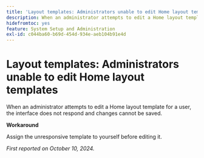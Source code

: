 ```yaml
---
title: 'Layout templates: Administrators unable to edit Home layout templates'
description: When an administrator attempts to edit a Home layout template for a user, the interface does not respond and changes cannot be saved.
hidefromtoc: yes
feature: System Setup and Administration
exl-id: c044ba60-b69d-454d-934e-aeb104b91e4d
---
```

# Layout templates: Administrators unable to edit Home layout templates

When an administrator attempts to edit a Home layout template for a user, the interface does not respond and changes cannot be saved.

**Workaround**

Assign the unresponsive template to yourself before editing it.

_First reported on October 10, 2024._
